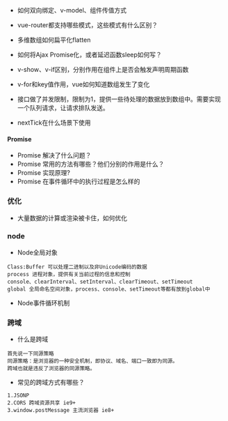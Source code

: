 - 如何双向绑定、v-model、组件传值方式

- vue-router都支持哪些模式，这些模式有什么区别？

- 多维数组如何扁平化flatten

- 如何将Ajax Promise化，或者延迟函数sleep如何写？

- v-show、v-if区别，分别作用在组件上是否会触发声明周期函数

- v-for和key值作用，vue如何知道数组发生了变化

- 接口做了并发限制，限制为1，提供一些待处理的数据放到数组中。需要实现一个队列请求，让请求排队发送。

- nextTick在什么场景下使用

#### Promise

- Promise 解决了什么问题？
- Promise 常用的方法有哪些？他们分别的作用是什么？
- Promise 实现原理?
- Promise 在事件循环中的执行过程是怎么样的

### 优化

- 大量数据的计算或渲染被卡住，如何优化


### node
- Node全局对象
```
Class:Buffer 可以处理二进制以及非Unicode编码的数据
process 进程对象，提供有关当前过程的信息和控制
console、clearInterval、setInterval、clearTimeout、setTimeout
global 全局命名空间对象，process、console、setTimeout等都有放到global中
```
- Node事件循环机制


### 跨域
 - 什么是跨域
 ```
首先说一下同源策略
同源策略：是浏览器的一种安全机制，即协议、域名、端口一致即为同源。 
跨域也就是违反了浏览器的同源策略。
 ```
 - 常见的跨域方式有哪些？
```
1.JSONP
2.CORS 跨域资源共享 ie9+
3.window.postMessage 主流浏览器 ie8+
```
